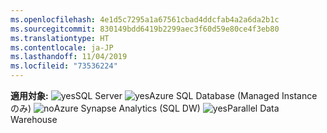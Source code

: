 ```yaml
---
ms.openlocfilehash: 4e1d5c7295a1a67561cbad4ddcfab4a2a6da2b1c
ms.sourcegitcommit: 830149bdd6419b2299aec3f60d59e80ce4f3eb80
ms.translationtype: HT
ms.contentlocale: ja-JP
ms.lasthandoff: 11/04/2019
ms.locfileid: "73536224"
---
```

<Token>**適用対象:** ![yes](media/yes.png)SQL Server ![yes](media/yes.png)Azure SQL Database (Managed Instance のみ) ![no](media/no.png)Azure Synapse Analytics (SQL DW) ![yes](media/yes.png)Parallel Data Warehouse </Token>